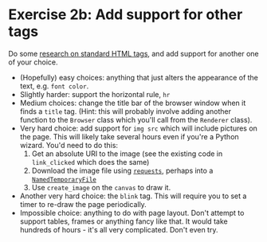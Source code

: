 # Exercise 2b: Add support for other tags

Do some [research on standard HTML tags](https://www.w3schools.com/tags/), and add support for another one of your choice.

* (Hopefully) easy choices: anything that just alters the appearance of the text, e.g. `font color`.
* Slightly harder: support the horizontal rule, `hr`
* Medium choices: change the title bar of the browser window when it finds a `title` tag. (Hint: this will
  probably involve adding another function to the `Browser` class which you'll call from the `Renderer` class).
* Very hard choice: add support for `img src` which will include pictures on the page.
  This will likely take several hours even if you're a Python wizard. You'd need to do this:
  1. Get an absolute URI to the image (see the existing code in `link_clicked` which does the same)
  2. Download the image file using [`requests`](https://pypi.org/project/requests/), perhaps into a
     [`NamedTemporaryFile`](https://docs.python.org/3/library/tempfile.html#tempfile.NamedTemporaryFile)
  3. Use `create_image` on the `canvas` to draw it.
* Another very hard choice: the `blink` tag. This will require you to set a timer to re-draw the page
  periodically.
* Impossible choice: anything to do with page layout. Don't attempt to support tables, frames or anything
  fancy like that. It would take hundreds of hours - it's all very complicated. Don't even try.


